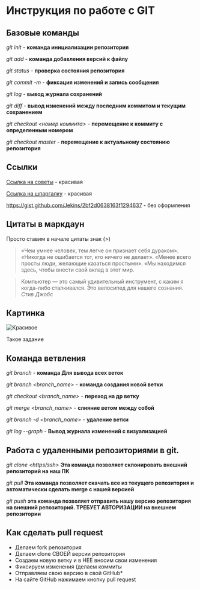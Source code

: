 # Инструкция по работе с GIT

## Базовые команды

*git init* - **команда инициализации репозитория**

*git add* - **команда добавления версий к файлу**

*git status* - **проверка состояния репозитория**

*git commit -m* - **фиксация изменений и запись сообщения**

*git log* - **вывод журнала сохранений**

*git diff* - **вывод изменений между последним коммитом и текущим сохранением**

*git checkout <номер коммита>* - **перемещение к коммиту с определенным номером**

*git checkout master* - **перемещение к актуальному состоянию репозитория**



## Ссылки

[Ссылка на советы](https://gb.ru/posts/soveti-pro-git) - красивая

[Ссылка на шпаргалку](https://gist.github.com/Jekins/2bf2d0638163f1294637) - красивая

<https://gist.github.com/Jekins/2bf2d0638163f1294637> - без оформления

## Цитаты в маркдаун

Просто ставим в начале цитаты знак (>)

>«Чем умнее человек, тем легче он признает себя дураком».
>«Никогда не ошибается тот, кто ничего не делает».
>«Менее всего просты люди, желающие казаться простыми».
>«Мы находимся здесь, чтобы внести свой вклад в этот мир. 


>Компьютер — это самый удивительный инструмент, с каким я когда-либо сталкивался. Это велосипед для нашего сознания.
_Стив Джобс_

## Картинка

![Красивое](https://bigpicture.ru/wp-content/uploads/2021/07/bigpicture_ru_31353.jpg)


Такое задание

## Команда ветвления

*git branch* - **команда Для вывода всех веток**

*git branch <branch_name>* - **команда создания новой ветки**

*git checkout <branch_name>* - **переход на др ветку**

*git merge <branch_name>* - **слияние ветом между собой**

*git branch -d <branch_name>* - **удаление ветки**

*git log --graph* - **Вывод журнала изменений с визуализацией**

## Работа с удаленными репозиториями в git.

*git clone <https/ssh>* **Эта команда позволяет склонировать внешний репозиторий на наш ПК**

*git pull*  **Эта команда позволяет скачать все из текущего репозитория и автоматически
сделать merge с нашей версией**

*git push* **эта команда позволяет отправить нашу версию репозитория на внешний
репозиторий. ТРЕБУЕТ АВТОРИЗАЦИИ на внешнем репозитории**

## Как сделать pull request

* Делаем fork репозитория
* Делаем clone СВОЕЙ версии репозитория
* Создаем новую ветку и в НЕЕ вносим свои изменения 
* Фиксируем изменения (делаем коммиты
* Отправляем свою версию в свой GitHub*
* На сайте GitHub нажимаем кнопку pull request